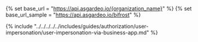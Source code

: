 {% set base_url = "https://api.asgardeo.io/{organization_name}" %}
{% set base_url_sample = "https://api.asgardeo.io/bifrost" %}


{% include "../../../../../includes/guides/authorization/user-impersonation/user-impersonation-via-business-app.md" %}
